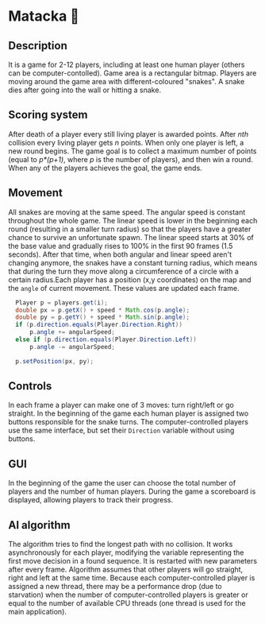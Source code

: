 # Matacka :snake:

## Description
It is a game for 2-12 players, including at least one human player (others can be computer-contolled). Game area is a rectangular bitmap. Players are moving around the game area with different-coloured "snakes". A snake dies after going into the wall or hitting a snake.

## Scoring system
After death of a player every still living player is awarded points. After *nth* collision every living player gets *n* points. When only one player is left, a new round begins. The game goal is to collect a maximum number of points (equal to *p\*(p+1)*, where *p* is the number of players), and then win a round. When any of the players achieves the goal, the game ends.

## Movement
All snakes are moving at the same speed. The angular speed is constant throughout the whole game. The linear speed is lower in the beginning each round (resulting in a smaller turn radius) so that the players have a greater chance to survive an unfortunate spawn. The linear speed starts at 30% of the base value and gradually rises to 100% in the first 90 frames (1.5 seconds). After that time, when both angular and linear speed aren't changing anymore, the snakes have a constant turning radius, which means that during the turn they move along a circumference of a circle with a certain radius.Each player has a position (x,y coordinates) on the map and the `angle` of current movement. These values are updated each frame.
```java
  Player p = players.get(i);
  double px = p.getX() + speed * Math.cos(p.angle);
  double py = p.getY() + speed * Math.sin(p.angle);
  if (p.direction.equals(Player.Direction.Right))
      p.angle += angularSpeed;
  else if (p.direction.equals(Player.Direction.Left))
      p.angle -= angularSpeed;
```
```java
  p.setPosition(px, py);
```
## Controls
In each frame a player can make one of 3 moves: turn right/left or go straight. In the beginning of the game each human player is assigned two buttons responsible for the snake turns. The computer-controlled players use the same interface, but set their `Direction` variable without using buttons.

## GUI
In the beginning of the game the user can choose the total number of players and the number of human players. During the game a scoreboard is displayed, allowing players to track their progress.

## AI algorithm
The algorithm tries to find the longest path with no collision. It works asynchronously for each player, modifying the variable representing the first move decision in a found sequence. It is restarted with new parameters after every frame. Algorithm assumes that other players will go straight, right and left at the same time. Because each computer-controlled player is assigned a new thread, there may be a performance drop (due to starvation) when the number of computer-controlled players is greater or equal to the number of available CPU threads (one thread is used for the main application).
